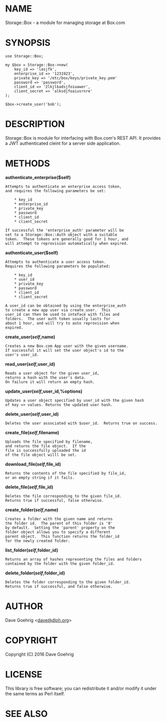 # NAME

Storage::Box - a module for managing storage at Box.com

# SYNOPSIS

    use Storage::Box;

    my $box = Storage::Box->new(
        key_id => 'lasjfk',
        enterprise_id => '1231923',
        private_key => '/etc/box/keys/private_key.pem'
        password => 'password',
        client_id => '2lkjlkadsjfoiuawer',
        client_secret => 'alksdjfoaiusrnre'
    );

    $box->create_user('bob');

# DESCRIPTION

Storage::Box is module for interfacing with Box.com's REST API.
It provides a JWT authenticated cleint for a server side application.

# METHODS

**authenticate\_enterprise($self)**

    Attempts to authenticate an enterprise access token,
    and requires the following parameters be set:

        * key_id
        * enterprise_id
        * private_key
        * password
        * client_id
        * client_secret

    If successful the 'enterprise_auth' parameter will be
    set to a Storage::Box::Auth object with a suitable
    token.  These tokens are generally good for 1 hour, and
    will attempt to reprovision automatically when expired.

**authenticate\_user($self)**

    Attempts to authenticate a user access token.
    Requires the following parameters be populated:

        * key_id
        * user_id
        * private_key
        * password
        * client_id
        * client_secret

    A user_id can be obtained by using the enterprise_auth
    to create a new app user via create_user.  This
    user_id can then be used to inteface with files and
    folders.  The user auth token usually lasts for
    about 1 hour, and will try to auto reprovision when
    expired.

**create\_user($self,$name)**

    Creates a new Box.com App user with the given username.
    If successful it will set the user object's id to the
    user's user_id.

**read\_user($self,$user\_id)**

    Reads a user object for the given user_id,
    returns a hash with the user's data.
    On failure it will return an empty hash.

**update\_user($self,$user\_id,%options)**

    Updates a user object specified by user_id with the given hash 
    of key => values. Returns the updated user hash.

**delete\_user($self,$user\_id)**

    Deletes the user associated with $user_id.  Returns true on success.

**create\_file($self,$filename)**

    Uploads the file specified by filename,
    and returns the file object.  If the 
    file is successfully uploaded the id 
    of the file object willl be set.

**download\_file($self,$file\_id)**

    Returns the contents of the file specified by file_id,
    or an empty string if it fails.

**delete\_file($self,$file\_id)**

    Deletes the file corresponding to the given file_id.
    Returns true if successful, false otherwise.

**create\_folder($self,$name)**

    Creates a folder with the given name and returns
    the folder id.  The parent of this folder is '0'
    by default.  Setting the 'parent' property on the
    folder object allows you to specify a different
    parent object.  This function returns the folder_id
    for the newly created folder.

**list\_folder($self,$folder\_id)**

    Returns an array of hashes representing the files and folders
    contained by the folder with the given folder_id.

**delete\_folder($self,$folder\_id)**

    Deletes the folder corresponding to the given folder_id.
    Returns true if successful, and false otherwise.

# AUTHOR

Dave Goehrig &lt;dave@dloh.org>

# COPYRIGHT

Copyright (C) 2016 Dave Goehrig

# LICENSE

This library is free software; you can redistribute it and/or modify
it under the same terms as Perl itself.

# SEE ALSO
